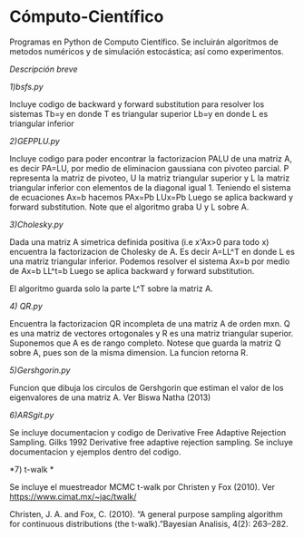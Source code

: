 # Cómputo-Científico

Programas en Python de Computo Científico. Se incluirán algoritmos de metodos numéricos y de simulación estocástica; así como experimentos. 


*Descripción breve*

*1)bsfs.py*

Incluye codigo de backward y forward substitution para resolver los sistemas
   Tb=y en donde T es triangular superior
   Lb=y en donde L es triangular inferior
   
*2)GEPPLU.py*   

Incluye codigo para poder encontrar la factorizacion PALU de una matriz A, es decir PA=LU, por medio de eliminacion gaussiana con pivoteo parcial. P representa la matriz de pivoteo, U la matriz triangular superior y L la matriz triangular inferior con elementos de la diagonal igual 1. Teniendo el sistema de ecuaciones Ax=b hacemos
        PAx=Pb
        LUx=Pb
Luego se aplica backward y forward substitution. Note que el algoritmo graba U y L sobre A.  
  
*3)Cholesky.py*   
  
Dada una matriz A simetrica definida positiva (i.e x'Ax>0 para todo x) encuentra la factorizacion de Cholesky de A. Es decir A=LL^T en donde L es una matriz triangular inferior. Podemos resolver el sistema Ax=b por medio de
  Ax=b
  LL^t=b
Luego se aplica backward y forward substitution.  

El algoritmo guarda solo la parte L^T sobre la matriz A.


*4) QR.py*

Encuentra la factorizacion QR incompleta de una matriz A de orden mxn. Q es una matriz de vectores ortogonales y R es una matriz triangular superior. Suponemos que A es de rango completo. Notese que guarda la matriz Q sobre A, pues son de la misma dimension. La funcion retorna R.


*5)Gershgorin.py*

Funcion que dibuja los circulos de Gershgorin que estiman el valor de los eigenvalores de una matriz A. Ver Biswa Natha (2013)

  
*6)ARSgit.py*

Se incluye documentacion y codigo de Derivative Free Adaptive Rejection Sampling. Gilks 1992
Derivative free adaptive rejection sampling. Se incluye documentacion y ejemplos dentro del codigo. 

   
*7) t-walk *

Se incluye el muestreador MCMC t-walk por Christen y Fox (2010). Ver https://www.cimat.mx/~jac/twalk/


Christen, J. A. and Fox, C. (2010). “A general purpose sampling algorithm for continuous distributions (the t-walk).”Bayesian Analisis, 4(2): 263–282.
   

